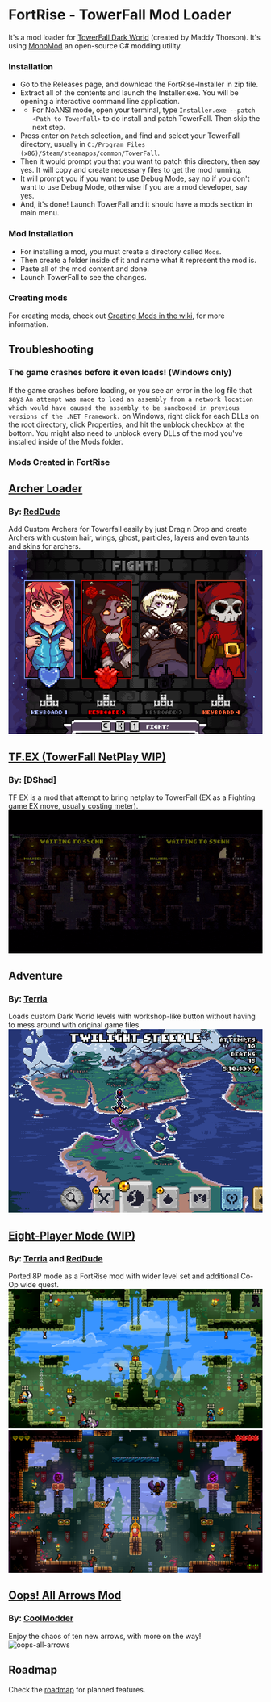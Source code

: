 # FortRise - TowerFall Mod Loader
It's a mod loader for [TowerFall Dark World](http://www.towerfall-game.com/) (created by Maddy Thorson). It's using [MonoMod](https://github.com/MonoMod/MonoMod) an open-source C# modding utility.



### Installation
+ Go to the Releases page, and download the FortRise-Installer in zip file.
+ Extract all of the contents and launch the Installer.exe. You will be opening a interactive command line application.
+ + For NoANSI mode, open your terminal, type `Installer.exe --patch <Path to TowerFall>` to do install and patch TowerFall. Then skip the next step.
+ Press enter on `Patch` selection, and find and select your TowerFall directory, usually in `C:/Program Files (x86)/Steam/steamapps/common/TowerFall`.
+ Then it would prompt you that you want to patch this directory, then say yes. It will copy and create necessary files to get the mod running.
+ It will prompt you if you want to use Debug Mode, say no if you don't want to use Debug Mode, otherwise if you are a mod developer, say yes.
+ And, it's done! Launch TowerFall and it should have a mods section in main menu.

### Mod Installation
+ For installing a mod, you must create a directory called `Mods`.
+ Then create a folder inside of it and name what it represent the mod is.
+ Paste all of the mod content and done.
+ Launch TowerFall to see the changes.


### Creating mods
For creating mods, check out [Creating Mods in the wiki](https://github.com/Terria-K/FortRise/wiki/Creating-Mods), for more information.

## Troubleshooting
### The game crashes before it even loads! (Windows only)
If the game crashes before loading, or you see an error in the log file that says `An attempt was made to load an assembly from a network location which would have caused the assembly to be sandboxed in previous versions of the .NET Framework.` on Windows, right click for each DLLs on the root directory, click Properties, and hit the unblock checkbox at the bottom. You might also need to unblock every DLLs of the mod you've installed inside of the Mods folder.


### Mods Created in FortRise
## [Archer Loader](https://github.com/RedDude/ArcherLoader/releases/)
### By: [RedDude](https://github.com/RedDude)
Add Custom Archers for Towerfall easily by just Drag n Drop and create Archers with custom hair, wings, ghost, particles, layers and even taunts and skins for archers.
![archer-loader](./img/archer-loader.png)

## [TF.EX (TowerFall NetPlay WIP)](https://github.com/Fcornaire/TF.EX)
### By: [DShad]
TF EX is a mod that attempt to bring netplay to TowerFall (EX as a Fighting game EX move, usually costing meter).
![netplay](https://github.com/Fcornaire/TF.EX/blob/main/images/demo.gif)

## Adventure
### By: [Terria](https://github.com/Terria-K)
Loads custom Dark World levels with workshop-like button without having to mess around with original game files.
![adventure](./img/menu.png)

## [Eight-Player Mode (WIP)](https://github.com/Terria-K/EightPlayerMod)
### By: [Terria](https://github.com/Terria-K) and [RedDude](https://github.com/RedDude)
Ported 8P mode as a FortRise mod with wider level set and additional Co-Op wide quest.
![eight-player-versus](./img/eight-player-versus.png)
![eight-player-quest](./img/eight-player-quest.png)

## [Oops! All Arrows Mod](https://github.com/CoolModder/Towerfall-Redemption/releases/tag/v3.1.0-Arrows)
### By: [CoolModder](https://github.com/CoolModder)
Enjoy the chaos of ten new arrows, with more on the way!
![oops-all-arrows](https://github.com/CoolModder/Towerfall-Redemption/blob/main/giphy.gif)

## Roadmap
Check the [roadmap](./ROADMAP.md) for planned features.
